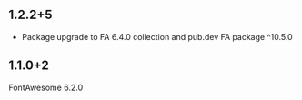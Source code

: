 ## 1.2.2+5
* Package upgrade to FA 6.4.0 collection and pub.dev FA package ^10.5.0


## 1.1.0+2
FontAwesome 6.2.0